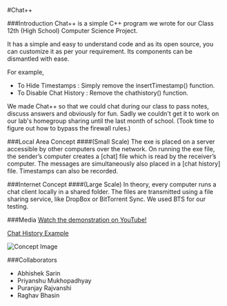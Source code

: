 #Chat++

###Introduction
Chat++ is a simple C++ program we wrote for our Class 12th (High School) Computer Science Project.

It has a simple and easy to understand code and as its open source, you can customize it as per your requirement. Its components can be dismantled with ease.

For example,
- To Hide Timestamps : Simply remove the insertTimestamp() function.
- To Disable Chat History : Remove the chathistory() function.

We made Chat++ so that we could chat during our class to pass notes, discuss answers and obviously for fun.
Sadly we couldn't get it to work on our lab's homegroup sharing until the last month of school.
(Took time to figure out how to bypass the firewall rules.)

###Local Area Concept
####(Small Scale)
The exe is placed on a server accessible by other computers over the network. On running the exe file, the sender’s computer creates a [chat] file which is read by the receiver’s computer. The messages are simultaneously also placed in a [chat history] file. Timestamps can also be recorded.

###Internet Concept
####(Large Scale)
In theory, every computer runs a chat client locally in a shared folder. The files are transmitted using a file sharing service, like DropBox or BitTorrent Sync.
We used BTS for our testing.

###Media
[Watch the demonstration on YouTube!](https://www.youtube.com/watch?v=kZRTRSy9o4k)

[Chat History Example](https://github.com/raghavb95/chatpp/blob/master/history-example)

![Concept Image](http://31.media.tumblr.com/c050871653c48f1ba57416c69c513094/tumblr_inline_nkw5kxydld1sgdhf8.png)


###Collaborators
- Abhishek Sarin
- Priyanshu Mukhopadhyay
- Puranjay Rajvanshi 
- Raghav Bhasin
